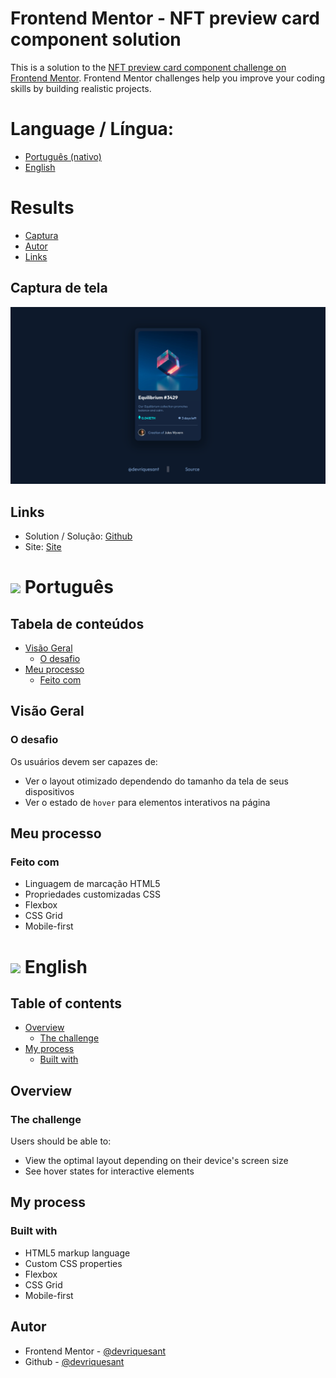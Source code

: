 # Frontend Mentor - NFT preview card component solution

This is a solution to the [NFT preview card component challenge on Frontend Mentor](https://www.frontendmentor.io/challenges/nft-preview-card-component-SbdUL_w0U). Frontend Mentor challenges help you improve your coding skills by building realistic projects. 

# Language / Língua:
- [Português (nativo)](#-português)
- [English](#-english)

# Results
- [Captura](#captura-de-tela)
- [Autor](#autor)
- [Links](#links)

## Captura de tela

![](./screenshot.png)


## Links

- Solution / Solução: [Github](https://github.com/devriquesant/FrontendMentor-Projects/tree/main/Projects/Nft-preview-card-component-main)
- Site: [Site](https://devriquesant.github.io/FrontendMentor-Projects/Projects/Nft-preview-card-component-main/)

# <img src="https://cdn-icons-png.flaticon.com/512/9906/9906449.png" width="30px"/> Português

## Tabela de conteúdos

- [Visão Geral](#visão-geral)
  - [O desafio](#o-desafio)
- [Meu processo](#meu-processo)
  - [Feito com](#feito-com)

## Visão Geral

### O desafio

Os usuários devem ser capazes de:

- Ver o layout otimizado dependendo do tamanho da tela de seus dispositivos
- Ver o estado de `hover` para elementos interativos na página

## Meu processo

### Feito com

- Linguagem de marcação HTML5
- Propriedades customizadas CSS
- Flexbox
- CSS Grid
- Mobile-first


# <img src="https://cdn-icons-png.flaticon.com/512/3909/3909383.png" width="30px"/> English


## Table of contents

- [Overview](#overview)
  - [The challenge](#the-challenge)
- [My process](#my-process)
  - [Built with](#built-with)

## Overview

### The challenge

Users should be able to:

- View the optimal layout depending on their device's screen size
- See hover states for interactive elements

## My process

### Built with

- HTML5 markup language
- Custom CSS properties
- Flexbox
- CSS Grid
- Mobile-first

## Autor

- Frontend Mentor - [@devriquesant](https://www.frontendmentor.io/profile/devriquesant)
- Github - [@devriquesant](https://github.com/devriquesant)
